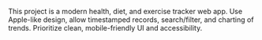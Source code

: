 <!-- Use this file to provide workspace-specific custom instructions to Copilot. For more details, visit https://code.visualstudio.com/docs/copilot/copilot-customization#_use-a-githubcopilotinstructionsmd-file -->

This project is a modern health, diet, and exercise tracker web app. Use Apple-like design, allow timestamped records, search/filter, and charting of trends. Prioritize clean, mobile-friendly UI and accessibility.
